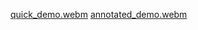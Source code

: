 [quick_demo.webm](https://github.com/calculating/card-sorter-code/assets/33814948/459dd916-b2ac-460e-9b2e-a15c0e8e8628)
[annotated_demo.webm](https://github.com/calculating/card-sorter-code/assets/33814948/02736c54-25a6-4ba4-a107-fea839554191)
